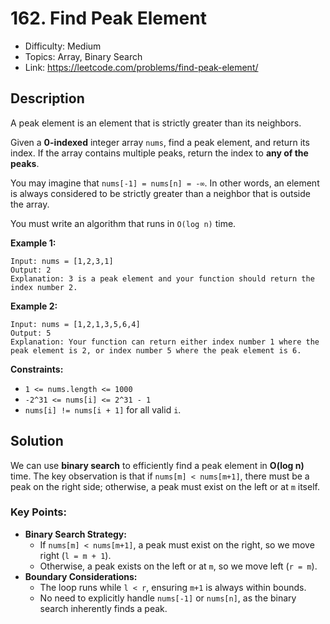# 162. Find Peak Element

- Difficulty: Medium
- Topics: Array, Binary Search
- Link: https://leetcode.com/problems/find-peak-element/

## Description

A peak element is an element that is strictly greater than its neighbors.

Given a **0-indexed** integer array `nums`, find a peak element, and return its index. If the array contains multiple peaks, return the index to **any of the peaks**.

You may imagine that `nums[-1] = nums[n] = -∞`. In other words, an element is always considered to be strictly greater than a neighbor that is outside the array.

You must write an algorithm that runs in `O(log n)` time.

**Example 1:**

```
Input: nums = [1,2,3,1]
Output: 2
Explanation: 3 is a peak element and your function should return the index number 2.
```

**Example 2:**

```
Input: nums = [1,2,1,3,5,6,4]
Output: 5
Explanation: Your function can return either index number 1 where the peak element is 2, or index number 5 where the peak element is 6.
```

**Constraints:**

- `1 <= nums.length <= 1000`
- `-2^31 <= nums[i] <= 2^31 - 1`
- `nums[i] != nums[i + 1]` for all valid `i`.

## Solution

We can use **binary search** to efficiently find a peak element in **O(log n)** time. The key observation is that if `nums[m] < nums[m+1]`, there must be a peak on the right side; otherwise, a peak must exist on the left or at `m` itself.

### **Key Points:**

- **Binary Search Strategy:**  
  - If `nums[m] < nums[m+1]`, a peak must exist on the right, so we move right (`l = m + 1`).
  - Otherwise, a peak exists on the left or at `m`, so we move left (`r = m`).
- **Boundary Considerations:**  
  - The loop runs while `l < r`, ensuring `m+1` is always within bounds.
  - No need to explicitly handle `nums[-1]` or `nums[n]`, as the binary search inherently finds a peak.
